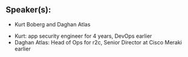 ## Speaker(s): 

* Kurt Boberg and Daghan Atlas

- Kurt: app security engineer for 4 years, DevOps earlier 
- Daghan Atlas: Head of Ops for r2c, Senior Director at Cisco Meraki earlier


 
 
